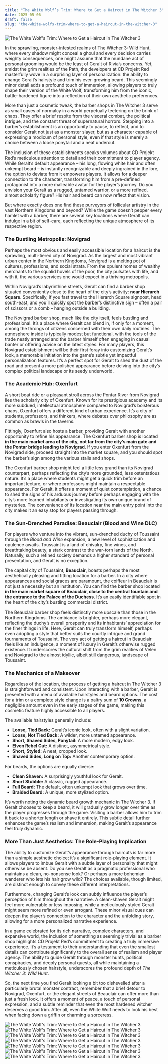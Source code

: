 ```yaml
---
title: "The White Wolf’s Trim: Where to Get a Haircut in The Witcher 3"
date: 2025-05-06
draft: false
slug: "the-white-wolfs-trim-where-to-get-a-haircut-in-the-witcher-3" 
---
```


![The White Wolf's Trim: Where to Get a Haircut in The Witcher 3](https://i.ytimg.com/vi/UtL32kt9QmE/maxresdefault.jpg "The White Wolf's Trim: Where to Get a Haircut in The Witcher 3")

In the sprawling, monster-infested realms of The Witcher 3: Wild Hunt, where every shadow might conceal a ghoul and every decision carries weighty consequences, one might assume that the mundane act of personal grooming would be the least of Geralt of Rivia’s concerns. Yet, amidst the grim realities of the Path, the developers at CD Projekt Red masterfully wove in a surprising layer of personalization: the ability to change Geralt’s hairstyle and trim his ever-growing beard. This seemingly minor detail adds a profound touch of immersion, allowing players to truly shape their version of the White Wolf, transforming him from the iconic, battle-hardened figure into a reflection of their own aesthetic preferences.

More than just a cosmetic tweak, the barber shops in The Witcher 3 serve as small oases of normalcy in a world perpetually teetering on the brink of chaos. They offer a brief respite from the visceral combat, the political intrigue, and the constant threat of supernatural horrors. Stepping into a barber’s establishment is an opportunity to pause, to reflect, and to consider Geralt not just as a monster slayer, but as a character capable of expressing a modicum of personal style, even if that style is merely a choice between a loose ponytail and a neat undercut.

The inclusion of these establishments speaks volumes about CD Projekt Red’s meticulous attention to detail and their commitment to player agency. While Geralt’s default appearance – his long, flowing white hair and often unkempt beard – is instantly recognizable and deeply ingrained in the lore, the option to deviate from it empowers players. It allows for a deeper connection to the character, transforming him from a pre-defined protagonist into a more malleable avatar for the player’s journey. Do you envision your Geralt as a rugged, untamed warrior, or a more refined, almost scholarly figure? His hair and beard can now reflect that vision.

But where exactly does one find these purveyors of follicular artistry in the vast Northern Kingdoms and beyond? While the game doesn’t pepper every hamlet with a barber, there are several key locations where Geralt can indulge in a bit of self-care, each reflecting the unique atmosphere of its respective region.

### The Bustling Metropolis: Novigrad

Perhaps the most obvious and easily accessible location for a haircut is the sprawling, multi-tiered city of Novigrad. As the largest and most vibrant urban center in the Northern Kingdoms, Novigrad is a melting pot of cultures, professions, and social strata. From the opulent homes of wealthy merchants to the squalid hovels of the poor, the city pulsates with life, and with it, the various services one would expect in a thriving metropolis.

Within Novigrad’s labyrinthine streets, Geralt can find a barber shop situated conveniently close to the heart of the city’s activity: **near Hierarch Square**. Specifically, if you fast travel to the Hierarch Square signpost, head south-east, and you’ll quickly spot the barber’s distinctive sign – often a pair of scissors or a comb – hanging outside a building.

The Novigrad barber shop, much like the city itself, feels bustling and professional. It’s a place where Geralt can blend in, if only for a moment, among the throngs of citizens concerned with their own daily routines. The atmosphere inside is typically modest but functional, with the tools of the trade neatly arranged and the barber himself often engaging in casual banter or offering advice on the latest styles. For many players, this Novigrad establishment will be their first foray into customizing Geralt’s look, a memorable initiation into the game’s subtle yet impactful personalization features. It’s a perfect spot for Geralt to shed the dust of the road and present a more polished appearance before delving into the city’s complex political landscape or its seedy underworld.

### The Academic Hub: Oxenfurt

A short boat ride or a pleasant stroll across the Pontar River from Novigrad lies the scholarly city of Oxenfurt. Known for its prestigious academy and its more subdued, intellectual atmosphere compared to Novigrad’s boisterous chaos, Oxenfurt offers a different kind of urban experience. It’s a city of students, professors, and thinkers, where debates over philosophy are as common as brawls in the taverns.

Fittingly, Oxenfurt also hosts a barber, providing Geralt with another opportunity to refine his appearance. The Oxenfurt barber shop is located **in the main market area of the city, not far from the city’s main gate and the Pontar bridge leading to Novigrad**. If you enter Oxenfurt from the Novigrad side, proceed straight into the market square, and you should spot the barber’s sign among the various stalls and shops.

The Oxenfurt barber shop might feel a little less grand than its Novigrad counterpart, perhaps reflecting the city’s more grounded, less ostentatious nature. It’s a place where students might get a quick trim before an important lecture, or where professors might maintain a respectable appearance. For Geralt, it offers a moment of quiet contemplation, a chance to shed the signs of his arduous journey before perhaps engaging with the city’s more learned inhabitants or investigating its own unique brand of mysteries. The convenience of its location near the main entry point into the city makes it an easy stop for players passing through.

### The Sun-Drenched Paradise: Beauclair (Blood and Wine DLC)

For players who venture into the vibrant, sun-drenched duchy of Toussaint through the *Blood and Wine* expansion, a new level of sophistication and opulence awaits. Toussaint is a land of chivalry, fine wines, and breathtaking beauty, a stark contrast to the war-torn lands of the North. Naturally, such a refined society demands a higher standard of personal presentation, and Geralt is no exception.

The capital city of Toussaint, **Beauclair**, boasts perhaps the most aesthetically pleasing and fitting location for a barber. In a city where appearances and social graces are paramount, the coiffeur in Beauclair is not just a necessity but an institution. You can find the barber shop located **in the main market square of Beauclair, close to the central fountain and the entrance to the Palace of the Duchess**. It’s an easily identifiable spot in the heart of the city’s bustling commercial district.

The Beauclair barber shop feels distinctly more upscale than those in the Northern Kingdoms. The ambiance is brighter, perhaps more elegant, reflecting the duchy’s overall prosperity and its inhabitants’ appreciation for the finer things in life. Here, Geralt can truly transform himself, perhaps even adopting a style that better suits the courtly intrigue and grand tournaments of Toussaint. The very act of getting a haircut in Beauclair feels like an indulgence, a moment of luxury in Geralt’s otherwise rugged existence. It underscores the cultural shift from the grim realities of Velen and Novigrad to the almost idyllic, albeit still dangerous, landscape of Toussaint.

### The Mechanics of a Makeover

Regardless of the location, the process of getting a haircut in The Witcher 3 is straightforward and consistent. Upon interacting with a barber, Geralt is presented with a menu of available hairstyles and beard options. The cost for a trim or a complete style change is a paltry sum of **10 Crowns**, a negligible amount even in the early stages of the game, making this cosmetic feature highly accessible to all players.

The available hairstyles generally include:

* **Loose, Tied Back:** Geralt’s iconic look, often with a slight variation.
* **Loose, Not Tied Back:** A wilder, more untamed appearance.
* **Short, Shaved Sides, Ponytail:** A more modern, edgy look.
* **Elven Rebel Cut:** A distinct, asymmetrical style.
* **Short, Styled:** A neat, cropped look.
* **Shaved Sides, Long on Top:** Another contemporary option.

For beards, the options are equally diverse:

* **Clean Shaven:** A surprisingly youthful look for Geralt.
* **Short Stubble:** A classic, rugged appearance.
* **Full Beard:** The default, often unkempt look that grows over time.
* **Braided Beard:** A unique, more stylized option.

It’s worth noting the dynamic beard growth mechanic in The Witcher 3. If Geralt chooses to keep a beard, it will gradually grow longer over time as the player progresses through the game. Visiting a barber allows him to trim it back to a shorter length or shave it entirely. This subtle detail further enhances the game’s realism and immersion, making Geralt’s appearance feel truly dynamic.

### More Than Just Aesthetics: The Role-Playing Implication

The ability to customize Geralt’s appearance through haircuts is far more than a simple aesthetic choice; it’s a significant role-playing element. It allows players to imbue Geralt with a subtle layer of personality that might otherwise be absent. Do you see Geralt as a pragmatic professional who maintains a clean, no-nonsense look? Or perhaps a more bohemian wanderer who lets his hair grow wild? The choices available, though limited, are distinct enough to convey these different interpretations.

Furthermore, changing Geralt’s look can subtly influence the player’s perception of him throughout the narrative. A clean-shaven Geralt might feel more vulnerable or less imposing, while a meticulously styled Geralt might seem more refined or even arrogant. These minor visual cues can deepen the player’s connection to the character and the unfolding story, allowing for a more personalized narrative experience.

In a game celebrated for its rich narrative, complex characters, and expansive world, the inclusion of something as seemingly trivial as a barber shop highlights CD Projekt Red’s commitment to creating a truly immersive experience. It’s a testament to their understanding that even the smallest details can contribute significantly to the overall sense of realism and player agency. The ability to guide Geralt through monster hunts, political conspiracies, and deeply personal quests, all while maintaining a meticulously chosen hairstyle, underscores the profound depth of *The Witcher 3: Wild Hunt*.

So, the next time you find Geralt looking a bit too dishevelled after a particularly brutal monster contract, remember that a brief detour to Novigrad, Oxenfurt, or the elegant streets of Beauclair can offer more than just a fresh look. It offers a moment of peace, a touch of personal expression, and a subtle reminder that even the most hardened witcher deserves a good trim. After all, even the White Wolf needs to look his best when facing down a griffin or charming a sorceress.

![The White Wolf's Trim: Where to Get a Haircut in The Witcher 3](https://i.ytimg.com/vi/ZB_bAlVQ1Q8/maxresdefault.jpg "The White Wolf's Trim: Where to Get a Haircut in The Witcher 3") ![The White Wolf's Trim: Where to Get a Haircut in The Witcher 3](https://progameguides.com/wp-content/uploads/2022/12/the-witcher-3-velen-oxenfurt-barber-location.jpg?w=768 "The White Wolf's Trim: Where to Get a Haircut in The Witcher 3") ![The White Wolf's Trim: Where to Get a Haircut in The Witcher 3](https://assetsio.gnwcdn.com/Witcher-3-loose-short-front.jpg?width=1920u0026height=1920u0026fit=boundsu0026quality=70u0026format=jpgu0026auto=webp "The White Wolf's Trim: Where to Get a Haircut in The Witcher 3") ![The White Wolf's Trim: Where to Get a Haircut in The Witcher 3](https://twinfinite.net/wp-content/uploads/2015/05/the-witcher-3-2.jpg?fit=639%2C361 "The White Wolf's Trim: Where to Get a Haircut in The Witcher 3") ![The White Wolf's Trim: Where to Get a Haircut in The Witcher 3](https://pbs.twimg.com/media/CBgb4KzUgAAgNxA.png "The White Wolf's Trim: Where to Get a Haircut in The Witcher 3") ![The White Wolf's Trim: Where to Get a Haircut in The Witcher 3](https://i.pinimg.com/originals/86/41/43/864143c3b1dfdd623fb42256d599a0f9.jpg "The White Wolf's Trim: Where to Get a Haircut in The Witcher 3") ![The White Wolf's Trim: Where to Get a Haircut in The Witcher 3](https://assetsio.reedpopcdn.com/Witcher-3-Shaved-with-ponytail-front.jpg?width=1920u0026height=1920u0026fit=boundsu0026quality=80u0026format=jpgu0026auto=webp "The White Wolf's Trim: Where to Get a Haircut in The Witcher 3")